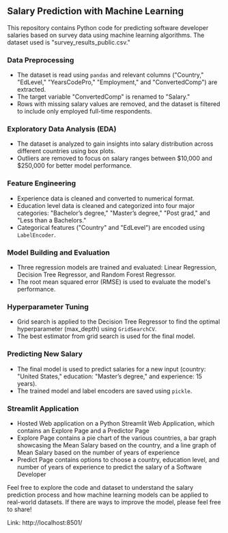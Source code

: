 ## Salary Prediction with Machine Learning

This repository contains Python code for predicting software developer salaries based on survey data using machine learning algorithms. The dataset used is "survey_results_public.csv."

### Data Preprocessing
- The dataset is read using `pandas` and relevant columns ("Country," "EdLevel," "YearsCodePro," "Employment," and "ConvertedComp") are extracted.
- The target variable "ConvertedComp" is renamed to "Salary."
- Rows with missing salary values are removed, and the dataset is filtered to include only employed full-time respondents.

### Exploratory Data Analysis (EDA)
- The dataset is analyzed to gain insights into salary distribution across different countries using box plots.
- Outliers are removed to focus on salary ranges between $10,000 and $250,000 for better model performance.

### Feature Engineering
- Experience data is cleaned and converted to numerical format.
- Education level data is cleaned and categorized into four major categories: "Bachelor’s degree," "Master’s degree," "Post grad," and "Less than a Bachelors."
- Categorical features ("Country" and "EdLevel") are encoded using `LabelEncoder`.

### Model Building and Evaluation
- Three regression models are trained and evaluated: Linear Regression, Decision Tree Regressor, and Random Forest Regressor.
- The root mean squared error (RMSE) is used to evaluate the model's performance.

### Hyperparameter Tuning
- Grid search is applied to the Decision Tree Regressor to find the optimal hyperparameter (max_depth) using `GridSearchCV`.
- The best estimator from grid search is used for the final model.

### Predicting New Salary
- The final model is used to predict salaries for a new input (country: "United States," education: "Master’s degree," and experience: 15 years).
- The trained model and label encoders are saved using `pickle`.

### Streamlit Application
- Hosted Web application on a Python Streamlit Web Application, which contains an Explore Page and a Predictor Page
- Explore Page contains a pie chart of the various countries, a bar graph showcasing the Mean Salary based on the country, and a line graph of Mean Salary based on the number of years of experience
- Predict Page contains options to choose a country, education level, and number of years of experience to predict the salary of a Software Developer

Feel free to explore the code and dataset to understand the salary prediction process and how machine learning models can be applied to real-world datasets. If there are ways to improve the model, please feel free to share!

Link: http://localhost:8501/
